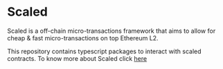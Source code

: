 # Scaled

Scaled is a off-chain micro-transactions framework that aims to allow for cheap & fast micro-transactions on top Ethereum L2.

This repository contains typescript packages to interact with scaled contracts. To know more about Scaled click [here](https://github.com/Janmajayamall/scaled-contracts)
